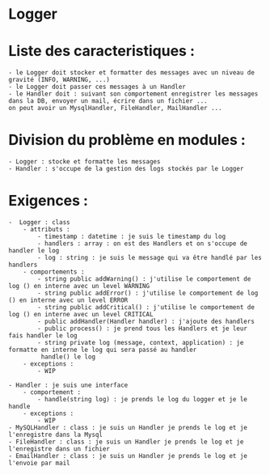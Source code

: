 Logger
=============
    
Liste des caracteristiques :
============================

    - le Logger doit stocker et formatter des messages avec un niveau de gravité (INFO, WARNING, ...)
    - le Logger doit passer ces messages à un Handler
    - le Handler doit : suivant son comportement enregistrer les messages dans la DB, envoyer un mail, écrire dans un fichier ...
    on peut avoir un MysqlHandler, FileHandler, MailHandler ...

Division du problème en modules :
=================================

    - Logger : stocke et formatte les messages
    - Handler : s'occupe de la gestion des logs stockés par le Logger

Exigences :
===========
    -  Logger : class
        - attributs :
            - timestamp : datetime : je suis le timestamp du log
            - handlers : array : on est des Handlers et on s'occupe de handler le log
            - log : string : je suis le message qui va être handlé par les handlers  
        - comportements :
            - string public addWarning() : j'utilise le comportement de log () en interne avec un level WARNING
            - string public addError() : j'utilise le comportement de log () en interne avec un level ERROR
            - string public addCritical() : j'utilise le comportement de log () en interne avec un level CRITICAL
            - public addHandler(Handler handler) : j'ajoute des handlers
            - public process() : je prend tous les Handlers et je leur fais handler le log
            - string private log (message, context, application) : je formatte en interne le log qui sera passé au handler
             handle() le log
        - exceptions :
            - WIP
            
    - Handler : je suis une interface
        - comportement : 
            - handle(string log) : je prends le log du logger et je le handle 
        - exceptions :
            - WIP
    - MySQLHandler : class : je suis un Handler je prends le log et je l'enregistre dans la Mysql
    - FileHandler : class : je suis un Handler je prends le log et je l'enregistre dans un fichier
    - EmailHandler : class : je suis un Handler je prends le log et je l'envoie par mail